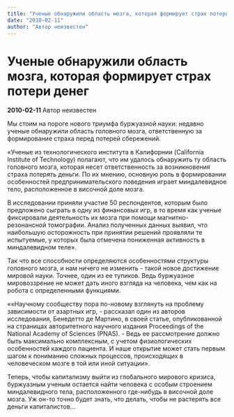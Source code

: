 ```yaml
---
title: "Ученые обнаружили область мозга, которая формирует страх потери денег"
date: "2010-02-11"
author: "Автор неизвестен"
---
```


# Ученые обнаружили область мозга, которая формирует страх потери денег

**2010-02-11** Автор неизвестен

Мы стоим на пороге нового триумфа буржуазной науки: недавно ученые обнаружили область головного мозга, ответственную за формирование страха перед потерей сбережений.

«Ученые из технологического института в Калифорнии (California Institute of Technology) полагают, что им удалось обнаружить ту область головного мозга, которая несет ответственность за возникновения страха потерять деньги. По их мнению, основную роль в формировании особенностей предпринимательского поведения играет миндалевидное тело, расположенное в височной доле мозга.

В исследовании приняли участие 50 респондентов, которым было предложено сыграть в одну из финансовых игр, в то время как ученые фиксировали деятельность их мозга при помощи магнитно-резонансной томографии. Анализ полученных данных выявил, что наибольшую осторожность при принятии решений проявляли те испытуемые, у которых была отмечена пониженная активность в миндалевидном теле».

Так что все способности определяются особенностями структуры головного мозга, и нам ничего не изменить - такой новое достижение мировой науки. Точнее, один из ее тупиков. Ведь буржуазное мировоззрение не может дать иного взгляда на человека, чем как на робота с определенными функциями.

««Научному сообществу пора по-новому взглянуть на проблему зависимости от азартных игр, - рассказал один из авторов исследования, Бенедетто де Мартино, в своей статье, опубликованной на страницах авторитетного научного издания Proceedings of the National Academy of Sciences (PNAS). - Ведь ее рассмотрение должно быть максимально комплексным, с учетом физиологических особенностей каждого пациента. И наше открытие может стать первым шагом к пониманию сложных процессов, происходящих в человеческом мозге в той или иной ситуации».

Теперь, чтобы капитализму выйти из глобального мирового кризиса, буржуазным ученым остается найти человека с особым строением миндалевидного тела, расположенного где-нибудь в височной доле мозга. Уж он-то точно будет знать, что делать, чтобы не растерять все деньги капиталистов...